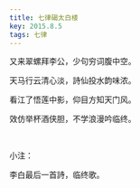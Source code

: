 ```yaml
---
title: 七律碣太白楼
key: 2015.8.5
tags: 七律
---
```


又来翠螺拜李公，少句穷词腹中空。

天马行云清心淡，詩仙投水韵味浓。

看江了悟莲中影，仰目方知天门风。

效仿举杯酒侠胆，不学浪漫吟临终。

</br>

小注：

李白最后一首詩，临终歌。

</br>

